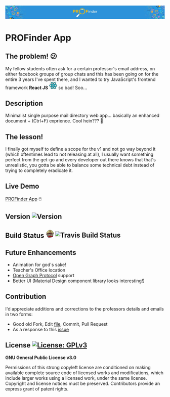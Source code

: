 ![README cover](https://github.com/Noisy96/PROFinder/blob/master/images/readme-cover.jpg)

# PROFinder App
## The problem! :confused:
My fellow students often ask for a certain professor's email address, on either facebook groups of group chats and this has been going on for the entire 3 years I've spent there, and I wanted to try JavaScript's frontend framework __React JS__
<img src="https://github.com/Noisy96/PROFinder/blob/master/images/react-logo.png" width="25"> so bad! Soo...

## Description
Minimalist single purpose mail directory web app... basically an enhanced document + (Ctrl+F) exprience. Cool hein??? :zany_face:

## The lesson!
I finally got myself to define a scope for the v1 and not go way beyond it (which oftentimes lead to not releasing at all), I usually want something perfect from the get-go and every developer out there knows that that's unrealistic, you gotta be able to balance some technical debt instead of trying to completely eradicate it.

## Live Demo
[PROFinder App](https://noisy96.github.io/PROFinder/) :computer_mouse:

## Version ![Version](https://img.shields.io/github/package-json/v/noisy96/PROFinder)

## Build Status <img src="https://github.com/Noisy96/PROFinder/blob/master/images/travis-ci.png" width="25"> ![Travis Build Status](https://travis-ci.com/Noisy96/PROFinder.svg?branch=master)

## Future Enhancements
* Animation for god's sake!
* Teacher's Office location
* [Open Graph Protocol](https://ogp.me) support
* Better UI (Material Design component library looks interesting!)

## Contribution
I'd appreciate additions and corrections to the professors details and emails in two forms:
* Good old Fork, Edit [file](https://github.com/Noisy96/PROFinder/blob/master/src/data/profilesData.json), Commit, Pull Request
* As a response to this [issue](https://github.com/Noisy96/PROFinder/issues/1)

## License [![License: GPLv3](https://img.shields.io/badge/License-GPLv3-blue.svg)](https://www.gnu.org/licenses/gpl-3.0)
__GNU General Public License v3.0__

Permissions of this strong copyleft license are conditioned on making available complete source code of licensed works and modifications, which include larger works using a licensed work, under the same license. Copyright and license notices must be preserved. Contributors provide an express grant of patent rights.
